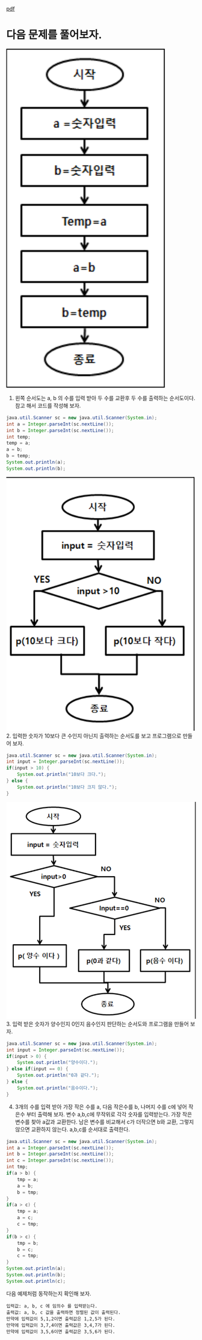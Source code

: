 [pdf](../../pdf/JAVA240812simple254.pdf)
# 다음 문제를 풀어보자.
![image](../../images/image21.png)
1. 왼쪽 순서도는 a, b 의 수를 입력 받아 두 수를 교환후 두 수를 출력하는 순서도이다. 
참고 해서 코드를 작성해 보자.
```java
java.util.Scanner sc = new java.util.Scanner(System.in);
int a = Integer.parseInt(sc.nextLine());
int b = Integer.parseInt(sc.nextLine());
int temp;
temp = a;
a = b;
b = temp;
System.out.println(a);
System.out.println(b);
```
![image](../../images/image22.png)
2. 입력한 숫자가 10보다 큰 수인지 아닌지 출력하는 순서도를 보고 프로그램으로 만들어 보자.
```java
java.util.Scanner sc = new java.util.Scanner(System.in);
int input = Integer.parseInt(sc.nextLine());
if(input > 10) {
    System.out.println("10보다 크다.");
} else {
    System.out.println("10보다 크지 않다.");
}
```
![image](../../images/image23.png)
3. 입력 받은 숫자가 양수인지 0인지 음수인지 판단하는 순서도와 프로그램을 만들어 보자.
```java
java.util.Scanner sc = new java.util.Scanner(System.in);
int input = Integer.parseInt(sc.nextLine());
if(input > 0) {
    System.out.println("양수이다.");
} else if(input == 0) {
    System.out.println("0과 같다.");
} else {
    System.out.println("음수이다.");
}
```
4. 3개의 수를 입력 받아 가장 작은 수를 a, 다음 작은수를 b, 나머지 수를 c에 넣어 작은수 부터 출력해 보자.
변수 a,b,c에 무작위로 각각 숫자를 입력받는다.
가장 작은 변수를 찾아 a값과 교환한다.
남은 변수를 비교해서 c가 더작으면 b와 교환, 그렇지 않으면 교환하지 않는다.
a,b,c를 순서대로 출력한다.
```java
java.util.Scanner sc = new java.util.Scanner(System.in);
int a = Integer.parseInt(sc.nextLine());
int b = Integer.parseInt(sc.nextLine());
int c = Integer.parseInt(sc.nextLine());
int tmp;
if(a > b) {
    tmp = a;
    a = b;
    b = tmp;
}
if(a > c) {
    tmp = a;
    a = c;
    c = tmp;
}
if(b > c) {
    tmp = b;
    b = c;
    c = tmp;
}
System.out.println(a);
System.out.println(b);
System.out.println(c);
```
다음 예제처럼 동작하는지 확인해 보자.
```
입력값: a, b, c 에 임의수 를 입력받는다.
출력값: a, b, c 값을 출력하면 정렬된 값이 출력된다.
만약에 입력값이 5,1,2이면 출력값은 1,2,5가 된다.
만약에 입력값이 3,7,4이면 출력값은 3,4,7가 된다.
만약에 입력값이 3,5,6이면 출력값은 3,5,6가 된다.
```
